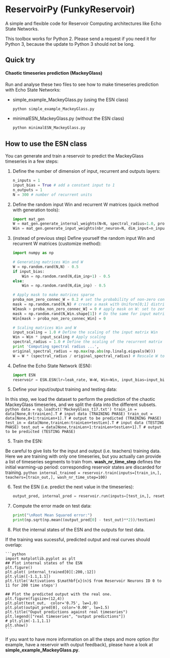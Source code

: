 # ReservoirPy (FunkyReservoir)
A simple and flexible code for Reservoir Computing architectures like Echo State Networks.

This toolbox works for Python 2. Please send a request if you need it for Python 3, because the update to Python 3 should not be long.

## Quick try
#### Chaotic timeseries prediction (MackeyGlass)
Run and analyse these two files to see how to make timeseries prediction with Echo State Networks:
- simple_example_MackeyGlass.py (using the ESN class)

    ```bash
    python simple_example_MackeyGlass.py
    ```

- minimalESN_MackeyGlass.py (without the ESN class)

    ```bash
    python minimalESN_MackeyGlass.py
    ```

## How to use the ESN class
You can generate and train a reservoir to predict the MackeyGlass timeseries in a few steps:
1. Define the number of dimension of input, recurrent and outputs layers:

    ```python
    n_inputs = 1
    input_bias = True # add a constant input to 1
    n_outputs = 1
    N = 300 # number of recurrent units
    ```

2. Define the random input Win and recurrent W matrices (quick method with generation tools):

    ```python
    import mat_gen
    W = mat_gen.generate_internal_weights(N=N, spectral_radius=1.0, proba=1.0, Wstd=1.0) # Normal distribution with mean 0 and standard deviation 0
    Win = mat_gen.generate_input_weights(nbr_neuron=N, dim_input=n_inputs, input_scaling=1.0, proba=1.0, input_bias=input_bias)
    ```

2. (instead of previous step) Define yourself the random input Win and recurrent W matrices (customize method):

    ```python
    import numpy as np

    # Generating matrices Win and W
    W = np.random.rand(N,N) - 0.5
    if input_bias:
        Win = np.random.rand(N,dim_inp+1) - 0.5
    else:
        Win = np.random.rand(N,dim_inp) - 0.5

    # Apply mask to make matrices sparse
    proba_non_zero_connec_W = 0.2 # set the probability of non-zero connections
    mask = np.random.rand(N,N) # create a mask with Uniform[0;1] distribution
    W[mask > proba_non_zero_connec_W] = 0 # apply mask on W: set to zero some connections given by the mask
    mask = np.random.rand(N,Win.shape[1]) # Do the same for input matrix
    Win[mask > proba_non_zero_connec_Win] = 0

    # Scaling matrices Win and W
    input_scaling = 1.0 # Define the scaling of the input matrix Win
    Win = Win * input_scaling # Apply scaling
    spectral_radius = 1.0 # Define the scaling of the recurrent matrix W
    print 'Computing spectral radius ...',
    original_spectral_radius = np.max(np.abs(np.linalg.eigvals(W)))
    W = W * (spectral_radius / original_spectral_radius) # Rescale W to reach the requested spectral radius
    ```

3. Define the Echo State Network (ESN):
     ```python
     import ESN
     reservoir = ESN.ESN(lr=leak_rate, W=W, Win=Win, input_bias=input_bias, ridge=regularization_coef, Wfb=None, fbfunc=None)
     ```

4. Define your input/output training and testing data:

In this step, we load the dataset to perform the prediction of the chaotic MackeyGlass timeseries, and we split the data into the different subsets.
    ```python
    data = np.loadtxt('MackeyGlass_t17.txt')
    train_in = data[None,0:trainLen].T # input data (TRAINING PHASE)
    train_out = data[None,0+1:trainLen+1].T # output to be predicted (TRAINING PHASE)
    test_in = data[None,trainLen:trainLen+testLen].T # input data (TESTING PHASE)
    test_out = data[None,trainLen+1:trainLen+testLen+1].T # output to be predicted (TESTING PHASE)
    ```

5. Train the ESN:

Be careful to give lists for the input and output (i.e. teachers) training data. Here we are training with only one timeseries, but you actually can provide a list of timeseries segments to train from.
**wash_nr_time_step** defines the initial warming-up period: corresponding reservoir states are discarded for training.
    ```python
    internal_trained = reservoir.train(inputs=[train_in,], teachers=[train_out,], wash_nr_time_step=100)
    ```

6. Test the ESN (i.e. predict the next value in the timeseries):
    ```python
    output_pred, internal_pred = reservoir.run(inputs=[test_in,], reset_state=False)
    ```

7. Compute the error made on test data:

    ```python
    print("\nRoot Mean Squared error:")
    print(np.sqrt(np.mean((output_pred[0] - test_out)**2))/testLen)
    ```

8. Plot the internal states of the ESN and the outputs for test data.

If the training was sucessful, predicted output and real curves should overlap:

    ```python
    import matplotlib.pyplot as plt
    ## Plot internal states of the ESN
    plt.figure()
    plt.plot( internal_trained[0][:200,:12])
    plt.ylim([-1.1,1.1])
    plt.title('Activations $\mathbf{x}(n)$ from Reservoir Neurons ID 0 to 11 for 200 time steps')

    ## Plot the predicted output with the real one.
    plt.figure(figsize=(12,4))
    plt.plot(test_out,  color='0.75', lw=1.0)
    plt.plot(output_pred[0], color='0.00', lw=1.5)
    plt.title("Ouput predictions against real timeseries")
    plt.legend(["real timeseries", "output predictions"])
    # plt.ylim(-1.1,1.1)
    plt.show()
    ```

If you want to have more information on all the steps and more option (for example, have a reservoir with output feedback), please have a look at **simple_example_MackeyGlass.py**.
